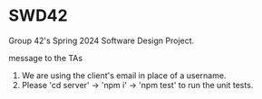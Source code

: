 # SWD42
Group 42's Spring 2024 Software Design Project.

message to the TAs 
1. We are using the client's email in place of a username.
2. Please 'cd server' -> 'npm i' -> 'npm test' to run the unit tests. 
